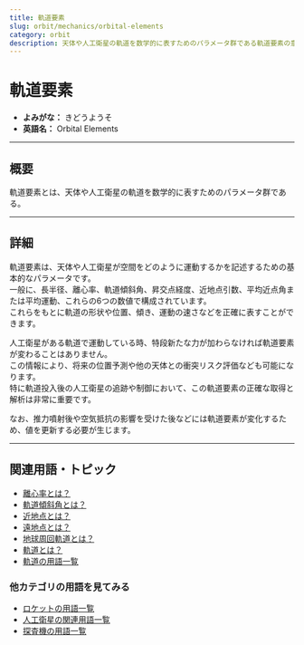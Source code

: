 ```yaml
---
title: 軌道要素
slug: orbit/mechanics/orbital-elements
category: orbit
description: 天体や人工衛星の軌道を数学的に表すためのパラメータ群である軌道要素の意味・定義・内容について解説します。  
---
```


# 軌道要素

- **よみがな：** きどうようそ  
- **英語名：** Orbital Elements  

---

## 概要

軌道要素とは、天体や人工衛星の軌道を数学的に表すためのパラメータ群である。  

---

## 詳細

軌道要素は、天体や人工衛星が空間をどのように運動するかを記述するための基本的なパラメータです。  
一般に、長半径、離心率、軌道傾斜角、昇交点経度、近地点引数、平均近点角または平均運動、これらの6つの数値で構成されています。  
これらをもとに軌道の形状や位置、傾き、運動の速さなどを正確に表すことができます。  

人工衛星がある軌道で運動している時、特段新たな力が加わらなければ軌道要素が変わることはありません。  
この情報により、将来の位置予測や他の天体との衝突リスク評価なども可能になります。  
特に軌道投入後の人工衛星の追跡や制御において、この軌道要素の正確な取得と解析は非常に重要です。  

なお、推力噴射後や空気抵抗の影響を受けた後などには軌道要素が変化するため、値を更新する必要が生じます。  

---

## 関連用語・トピック

- [離心率とは？](orbit/mechanics/eccentricity)
- [軌道傾斜角とは？](orbit/mechanics/inclination)
- [近地点とは？](orbit/mechanics/perigee)
- [遠地点とは？](orbit/mechanics/apogee)
- [地球周回軌道とは？](orbit/type/geocentric-orbit)
- [軌道とは？](orbit/orbit)
- [軌道の用語一覧](category/orbit)

### 他カテゴリの用語を見てみる
- [ロケットの用語一覧](category/rocket)
- [人工衛星の関連用語一覧](category/satellite)
- [探査機の用語一覧](category/explorer)
